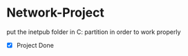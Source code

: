 # Network-Project

put the inetpub folder in C: partition in order to work properly

-[X] Project Done 
